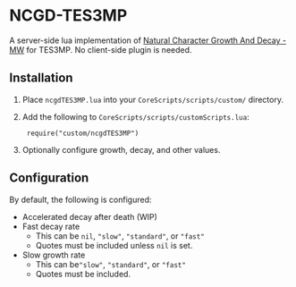 # NCGD-TES3MP

A server-side lua implementation of [Natural Character Growth And Decay - MW](https://www.nexusmods.com/morrowind/mods/44967) for TES3MP.  No client-side plugin is needed.

## Installation

1. Place `ncgdTES3MP.lua` into your `CoreScripts/scripts/custom/` directory.

1. Add the following to `CoreScripts/scripts/customScripts.lua`:

        require("custom/ncgdTES3MP")

1. Optionally configure growth, decay, and other values.

## Configuration

By default, the following is configured:

* Accelerated decay after death (WIP)
* Fast decay rate
  * This can be `nil`, `"slow"`, `"standard"`, or `"fast"`
  * Quotes must be included unless `nil` is set.
* Slow growth rate
  * This can be`"slow"`, `"standard"`, or `"fast"`
  * Quotes must be included.
